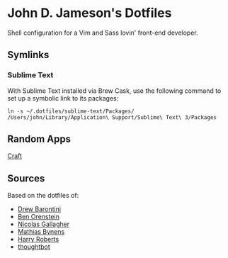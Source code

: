 John D. Jameson's Dotfiles
==========================

Shell configuration for a Vim and Sass lovin' front-end developer.

Symlinks
--------

### Sublime Text

With Sublime Text installed via Brew Cask, use the following command to set up a
symbolic link to its packages:

```shell
ln -s ~/.dotfiles/sublime-text/Packages/ /Users/john/Library/Application\ Support/Sublime\ Text\ 3/Packages
```

Random Apps
-----------

[Craft][craft]

Sources
-------

Based on the dotfiles of:

- [Drew Barontini][drew]
- [Ben Orenstein][ben]
- [Nicolas Gallagher][necolas]
- [Mathias Bynens][mathias]
- [Harry Roberts][harry]
- [thoughtbot][thoughtbot]


[ben]: https://github.com/r00k/dotfiles
[craft]: https://s3.amazonaws.com/www-assets.invisionapp.com/labs/craft/manager/CraftInstaller.zip
[drew]: https://github.com/drewbarontini/dotfiles
[harry]: https://github.com/csswizardry/dotfiles
[mathias]: https://github.com/mathiasbynens/dotfiles
[necolas]: https://github.com/necolas/dotfiles
[thoughtbot]: https://github.com/thoughtbot/dotfiles
